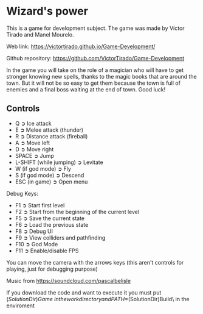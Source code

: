 # Wizard's power
This is a game for development subject. 
The game was made by Víctor Tirado and Manel Mourelo.

Web link: https://victortirado.github.io/Game-Development/

Github repository: https://github.com/VictorTirado/Game-Development

In the game you will take on the role of a magician who will have to get stronger knowing new spells, thanks to the magic books that are around the town. But it will not be so easy to get them because the town is full of enemies and a final boss waiting at the end of town.
Good luck!

## Controls
*  Q ➲ Ice attack
*  E ➲ Melee attack (thunder)
*  R ➲ Distance attack (fireball)
*  A ➲ Move left
*  D ➲ Move right
*  SPACE ➲ Jump
*  L-SHIFT (while jumping) ➲ Levitate
*  W (if god mode) ➲ Fly
*  S (if god mode) ➲ Descend
* ESC (in game) ➲ Open menu

Debug Keys:
* F1 ➲ Start first level
* F2 ➲ Start from the beginning of the current level
* F5 ➲ Save the current state
* F6 ➲ Load the previous state
* F8 ➲ Debug UI
* F9 ➲ View colliders and pathfinding
* F10 ➲ God Mode
* F11 ➲ Enable/disable FPS

You can move the camera with the arrows keys (this aren't controls for playing, just for debugging purpose)


Music from https://soundcloud.com/pascalbelisle

If you download the code and want to execute it you must put $(SolutionDir)Game\ in the work directory and PATH=%PATH%;$(SolutionDir)Build\ in the enviroment
